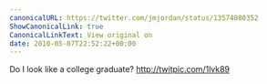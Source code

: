 ```yaml
---
canonicalURL: https://twitter.com/jmjordan/status/13574080352
ShowCanonicalLink: true
CanonicalLinkText: View original on
date: 2010-05-07T22:52:22+00:00
---
```

Do I look like a college graduate? http://twitpic.com/1lvk89